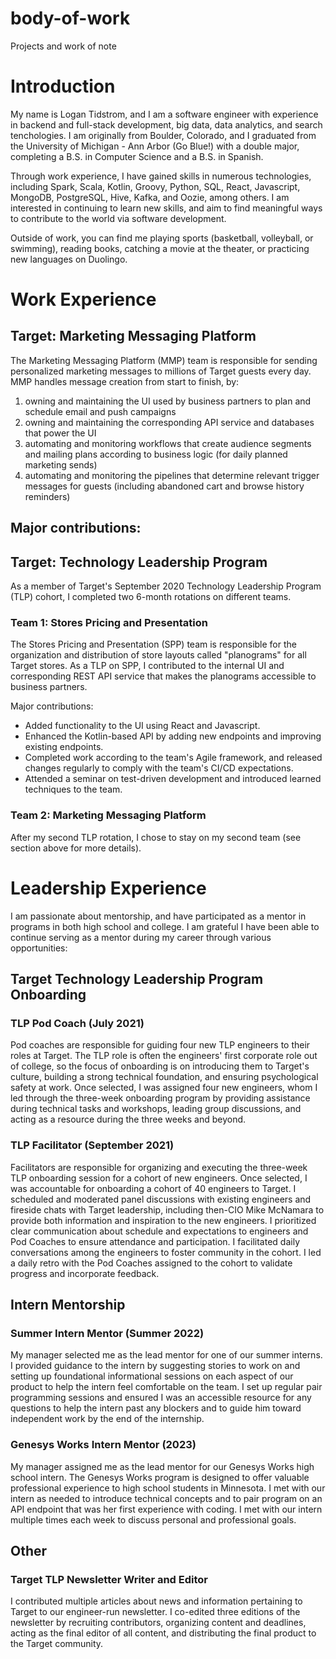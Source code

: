 # body-of-work
Projects and work of note

# Introduction
My name is Logan Tidstrom, and I am a software engineer with experience in backend and full-stack development, big data, data analytics, and search tenchologies.
I am originally from Boulder, Colorado, and I graduated from the University of Michigan - Ann Arbor (Go Blue!) with a double major, completing a B.S. in Computer Science and a B.S. in Spanish.

Through work experience, I have gained  skills in numerous technologies, including Spark, Scala, Kotlin, Groovy, Python, SQL, React, Javascript, MongoDB, PostgreSQL, Hive, Kafka, and Oozie, among others.
I am interested in continuing to learn new skills, and aim to find meaningful ways to contribute to the world via software development.

Outside of work, you can find me playing sports (basketball, volleyball, or swimming), reading books, catching a movie at the theater, or practicing new languages on Duolingo.


# Work Experience
## Target: Marketing Messaging Platform
The Marketing Messaging Platform (MMP) team is responsible for sending personalized marketing messages to millions of Target guests every day.
MMP handles message creation from start to finish, by:
1) owning and maintaining the UI used by business partners to plan and schedule email and push campaigns
2) owning and maintaining the corresponding API service and databases that power the UI 
3) automating and monitoring workflows that create audience segments and mailing plans according to business logic (for daily planned marketing sends)
4) automating and monitoring the pipelines that determine relevant trigger messages for guests (including abandoned cart and browse history reminders)

Major contributions:
- 


## Target: Technology Leadership Program
As a member of Target's September 2020 Technology Leadership Program (TLP) cohort, I completed two 6-month rotations on different teams.

### Team 1: Stores Pricing and Presentation
The Stores Pricing and Presentation (SPP) team is responsible for the organization and distribution of store layouts called "planograms" for all Target stores.
As a TLP on SPP, I contributed to the internal UI and corresponding REST API service that makes the planograms accessible to business partners.

Major contributions:
- Added functionality to the UI using React and Javascript.
- Enhanced the Kotlin-based API by adding new endpoints and improving existing endpoints.
- Completed work according to the team's Agile framework, and released changes regularly to comply with the team's CI/CD expectations.
- Attended a seminar on test-driven development and introduced learned techniques to the team.

### Team 2: Marketing Messaging Platform 
After my second TLP rotation, I chose to stay on my second team (see section above for more details).


# Leadership Experience
I am passionate about mentorship, and have participated as a mentor in programs in both high school and college.
I am grateful I have been able to continue serving as a mentor during my career through various opportunities:

## Target Technology Leadership Program Onboarding

### TLP Pod Coach (July 2021)
Pod coaches are responsible for guiding four new TLP engineers to their roles at Target. 
The TLP role is often the engineers' first corporate role out of college, so the focus of onboarding is on introducing them to Target's culture, building a strong technical foundation, and ensuring psychological safety at work.
Once selected, I was assigned four new engineers, whom I led through the three-week onboarding program by providing assistance during technical tasks and workshops, leading group discussions, and acting as a resource during the three weeks and beyond.

### TLP Facilitator (September 2021)
Facilitators are responsible for organizing and executing the three-week TLP onboarding session for a cohort of new engineers.
Once selected, I was accountable for onboarding a cohort of 40 engineers to Target.
I scheduled and moderated panel discussions with existing engineers and fireside chats with Target leadership, including then-CIO Mike McNamara to provide both information and inspiration to the new engineers. 
I prioritized clear communication about schedule and expectations to engineers and Pod Coaches to ensure attendance and participation. 
I facilitated daily conversations among the engineers to foster community in the cohort. 
I led a daily retro with the Pod Coaches assigned to the cohort to validate progress and incorporate feedback.

## Intern Mentorship

### Summer Intern Mentor (Summer 2022)
My manager selected me as the lead mentor for one of our summer interns.
I provided guidance to the intern by suggesting stories to work on and setting up foundational informational sessions on each aspect of our product to help the intern feel comfortable on the team.
I set up regular pair programming sessions and ensured I was an accessible resource for any questions to help the intern past any blockers and to guide him toward independent work by the end of the internship.

### Genesys Works Intern Mentor (2023)
My manager assigned me as the lead mentor for our Genesys Works high school intern.
The Genesys Works program is designed to offer valuable professional experience to high school students in Minnesota.
I met with our intern as needed to introduce technical concepts and to pair program on an API endpoint that was her first experience with coding.
I met with our intern multiple times each week to discuss personal and professional goals.

## Other

### Target TLP Newsletter Writer and Editor
I contributed multiple articles about news and information pertaining to Target to our engineer-run newsletter.
I co-edited three editions of the newsletter by recruiting contributors, organizing content and deadlines, acting as the final editor of all content, and distributing the final product to the Target community.
